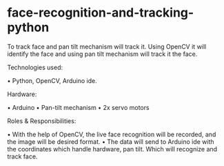 # face-recognition-and-tracking-python

  To track face and pan tilt mechanism will track it. Using OpenCV it will identify the face and using pan tilt mechanism will track it the face.

Technologies used: 

  • Python, OpenCV, Arduino ide.

Hardware:

  • Arduino
  • Pan-tilt mechanism
  • 2x servo motors

Roles & Responsibilities:

  • With the help of OpenCV, the live face recognition will be recorded, and the image will be desired format.
  • The data will send to Arduino ide with the coordinates which handle hardware, pan tilt. Which will recognize and track face.


